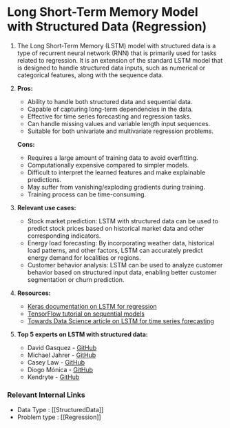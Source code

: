 # Long Short-Term Memory Model with Structured Data (Regression)

1. The Long Short-Term Memory (LSTM) model with structured data is a type of recurrent neural network (RNN) that is primarily used for tasks related to regression. It is an extension of the standard LSTM model that is designed to handle structured data inputs, such as numerical or categorical features, along with the sequence data.

2. **Pros:**
   - Ability to handle both structured data and sequential data.
   - Capable of capturing long-term dependencies in the data.
   - Effective for time series forecasting and regression tasks.
   - Can handle missing values and variable length input sequences.
   - Suitable for both univariate and multivariate regression problems.
   
   **Cons:**
   - Requires a large amount of training data to avoid overfitting.
   - Computationally expensive compared to simpler models.
   - Difficult to interpret the learned features and make explainable predictions.
   - May suffer from vanishing/exploding gradients during training.
   - Training process can be time-consuming.

3. **Relevant use cases:**
   - Stock market prediction: LSTM with structured data can be used to predict stock prices based on historical market data and other corresponding indicators.
   - Energy load forecasting: By incorporating weather data, historical load patterns, and other factors, LSTM can accurately predict energy demand for localities or regions.
   - Customer behavior analysis: LSTM can be used to analyze customer behavior based on structured input data, enabling better customer segmentation or churn prediction.

4. **Resources:**
   - [Keras documentation on LSTM for regression](https://keras.io/examples/timeseries/)
   - [TensorFlow tutorial on sequential models](https://www.tensorflow.org/tutorials/structured_data/time_series)
   - [Towards Data Science article on LSTM for time series forecasting](https://towardsdatascience.com/time-series-forecasting-with-lstms-using-tensorflow-2-and-keras-in-python-6ceee9c6c651)

5. **Top 5 experts on LSTM with structured data:**
   - David Gasquez - [GitHub](https://github.com/davidgasquez)
   - Michael Jahrer - [GitHub](https://github.com/jahrer)
   - Casey Law - [GitHub](https://github.com/casey-law)
   - Diogo Mónica - [GitHub](https://github.com/diogomonica)
   - Kendryte - [GitHub](https://github.com/kendryte)


 ### Relevant Internal Links
- Data Type : [[StructuredData]]
- Problem type : [[Regression]]
